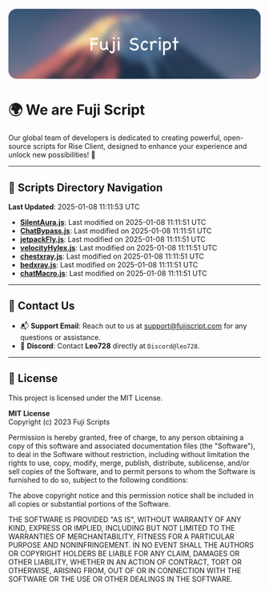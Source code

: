 ![Banner](.github/b.webp)

# 🌍 **We are Fuji Script**

Our global team of developers is dedicated to creating powerful, open-source scripts for Rise Client, designed to enhance your experience and unlock new possibilities! 🌟

---
<!-- SCRIPTS_NAVIGATION_START -->
## 📂 **Scripts Directory Navigation**

**Last Updated**: 2025-01-08 11:11:53 UTC

- **[SilentAura.js](scripts/SilentAura.js)**: Last modified on 2025-01-08 11:11:51 UTC
- **[ChatBypass.js](scripts/ChatBypass.js)**: Last modified on 2025-01-08 11:11:51 UTC
- **[jetpackFly.js](scripts/jetpackFly.js)**: Last modified on 2025-01-08 11:11:51 UTC
- **[velocityHylex.js](scripts/velocityHylex.js)**: Last modified on 2025-01-08 11:11:51 UTC
- **[chestxray.js](scripts/chestxray.js)**: Last modified on 2025-01-08 11:11:51 UTC
- **[bedxray.js](scripts/bedxray.js)**: Last modified on 2025-01-08 11:11:51 UTC
- **[chatMacro.js](scripts/chatMacro.js)**: Last modified on 2025-01-08 11:11:51 UTC

<!-- SCRIPTS_NAVIGATION_END -->

---

## 💬 **Contact Us**  
- 📬 **Support Email**: Reach out to us at [support@fujiscript.com](mailto:support@fujiscript.com) for any questions or assistance.  
- 💬 **Discord**: Contact **Leo728** directly at `Discord@leo728`.

---

## 📜 **License**

This project is licensed under the MIT License.  

**MIT License**  
Copyright (c) 2023 Fuji Scripts  

Permission is hereby granted, free of charge, to any person obtaining a copy of this software and associated documentation files (the "Software"), to deal in the Software without restriction, including without limitation the rights to use, copy, modify, merge, publish, distribute, sublicense, and/or sell copies of the Software, and to permit persons to whom the Software is furnished to do so, subject to the following conditions:  

The above copyright notice and this permission notice shall be included in all copies or substantial portions of the Software.  

THE SOFTWARE IS PROVIDED "AS IS", WITHOUT WARRANTY OF ANY KIND, EXPRESS OR IMPLIED, INCLUDING BUT NOT LIMITED TO THE WARRANTIES OF MERCHANTABILITY, FITNESS FOR A PARTICULAR PURPOSE AND NONINFRINGEMENT. IN NO EVENT SHALL THE AUTHORS OR COPYRIGHT HOLDERS BE LIABLE FOR ANY CLAIM, DAMAGES OR OTHER LIABILITY, WHETHER IN AN ACTION OF CONTRACT, TORT OR OTHERWISE, ARISING FROM, OUT OF OR IN CONNECTION WITH THE SOFTWARE OR THE USE OR OTHER DEALINGS IN THE SOFTWARE.  
